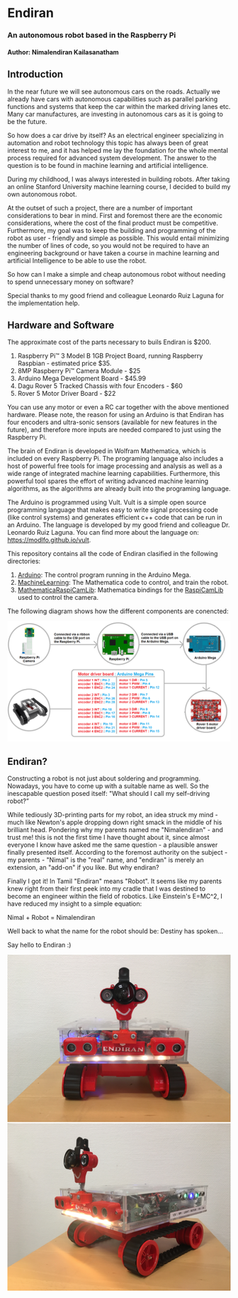 # Endiran

### An autonomous robot based in the Raspberry Pi

#### Author: Nimalendiran Kailasanatham

## Introduction

In the near future we will see autonomous cars on the roads. Actually we already have cars with autonomous capabilities such as parallel parking functions and systems that keep the car within the marked driving lanes etc. Many car manufactures, are investing in autonomous cars as it is going to be the future.

So how does a car drive by itself? As an electrical engineer specializing in automation and robot technology this topic has always been of great interest to me, and it has helped me lay the foundation for the whole mental process required for advanced system development. The answer to the question is to be found in machine learning and artificial intelligence.

During my childhood, I was always interested in building robots. After taking an online Stanford University machine learning course, I decided to build my own autonomous robot.

At the outset of such a project, there are a number of important considerations to bear in mind. First and foremost there are the economic considerations, where the cost of the final product must be competitive. Furthermore, my goal was to keep the building and programming of the robot as user - friendly and simple as possible. This would entail minimizing the number of lines of code, so you would not be required to have an engineering background or have taken a course in machine learning and artificial Intelligence to be able to use the robot.

So how can I make a simple and cheap autonomous robot without needing to spend unnecessary money on software? 

Special thanks to my good friend and colleague Leonardo Ruiz Laguna for the implementation help.


## Hardware and Software

The approximate cost of the parts necessary to buils Endiran is $200.

1. Raspberry Pi™ 3 Model B 1GB Project Board, running Raspberry Raspbian - estimated price $35.
2. 8MP Raspberry Pi™ Camera Module - $25
3. Arduino Mega Development Board - $45.99
4. Dagu Rover 5 Tracked Chassis with four Encoders - $60
5. Rover 5 Motor Driver Board - $22

You can use any motor or even a RC car together with the above mentioned hardware. Please note, the reason for using an 
Arduino is that Endiran has four encoders and ultra-sonic sensors (available for new features in the future), and therefore 
more inputs are needed compared to just using the Raspberry Pi. 

The brain of Endiran is developed in Wolfram Mathematica, which is included on every Raspberry Pi. The programing language also includes a host of powerful free tools for image processing and analysis as 
well as a wide range of integrated machine learning capabilities. Furthermore, this powerful tool spares the effort of writing 
advanced machine learning algorithms, as the algorithms are already built into the programing language.

The Arduino is programmed using Vult. Vult is a simple open source programming language that makes easy to write signal processing code (like control systems) and generates efficient c++ code that can be run in an Arduino. The language is developed by my good friend and colleague Dr. Leonardo Ruiz Laguna. You can find more about the language on: https://modlfo.github.io/vult.

This repository contains all the code of Endiran clasified in the following directories:

1. [Arduino](https://github.com/modlfo/endiran/tree/master/Arduino): The control program running in the Arduino Mega.
2. [MachineLearning](https://github.com/modlfo/endiran/tree/master/MachineLearning): The Mathematica code to control, and train the robot.
3. [MathematicaRaspiCamLib](https://github.com/modlfo/endiran/tree/master/MathematicaRaspiCamLib): Mathematica bindings for the [RaspiCamLib](https://github.com/cedricve/raspicam.git) used to control the camera.

The following diagram shows how the different components are conencted:


![Endiran Hardware Connections Diagram](https://github.com/modlfo/endiran/blob/master/Wiki/Images/Endiran_Connection_Diagram.png?raw=true)


## Endiran?

Constructing  a  robot  is  not  just  about  soldering  and  programming.  Nowadays,  you  have  to  come  up  with  a  suitable  name  as well. So the inescapable question posed itself: "What should I call my self-driving robot?”

While tediously 3D-printing parts for my robot, an idea struck my mind - much like Newton's apple dropping down right smack
in  the  middle  of  his  brilliant  head.  Pondering  why  my  parents  named  me  "Nimalendiran"  -  and  trust  me!  this  is  not  the  first time  I  have  thought  about  it,  since  almost  everyone  I  know  have  asked  me  the  same  question  -  a  plausible  answer  finally presented itself. According to the foremost authority on the subject - my parents - "Nimal" is the "real" name, and "endiran" is merely an extension, an "add-on" if you like. But why endiran?

Finally I got it! In Tamil "Endiran" means "Robot". It seems like my parents knew right from their first peek into my cradle that I was destined to become an engineer within the field of robotics. Like Einstein's E=MC^2, I have reduced my insight to a simple equation:

Nimal + Robot = Nimalendiran

Well back to what the name for the robot should be: Destiny has spoken...

Say hello to Endiran :)

![Endiran](https://github.com/modlfo/endiran/blob/master/Wiki/Images/endiranFrontView.JPG?raw=true)
![Endiran](https://github.com/modlfo/endiran/blob/master/Wiki/Images/endiranSideView.JPG?raw=true)
 
